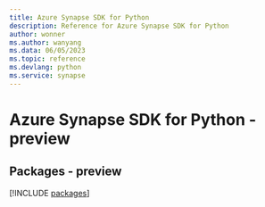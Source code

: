 ```yaml
---
title: Azure Synapse SDK for Python
description: Reference for Azure Synapse SDK for Python
author: wonner
ms.author: wanyang
ms.data: 06/05/2023
ms.topic: reference
ms.devlang: python
ms.service: synapse
---
```

# Azure Synapse SDK for Python - preview
## Packages - preview
[!INCLUDE [packages](synapse-index.md)]
